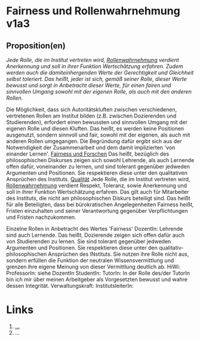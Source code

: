 <!---
   NAME - The NAME of this project is:
ethos

  FILE - The FILENAME of the current file is:
/v1a3.md

  CREATION - This project was CREATED on:
2017-01-28-16:15:00 UTC

  MODIFICATION - This project was last MODIFIED on:
2017-01-28-16:15:00 UTC

  VERSION - The current VERSION of this project is:
<git-commit-hash>-2017-01-28-16:15:00 UTC

  CREATOR(S) - This project was CREATED by:
Michael Czechowski, Martin Maga

  CONTACT - You can CONTACT the creator(s) or developer(s) of this project at:
E-Mail: mail@martinmaga.de

  COPYRIGHT - The COPYRIGHT holder of this project is:
COPYRIGHT (c) 2016 Martin Maga

  LICENSE - This project is LICENSED under the following license:
Martin Maga 2016 CC BY-SA 4.0 https://creativecommons.org

  SUBFILE – This is a SUBFILE! For more INFORMATION on this project go to:
/README.md
--->

# Fairness und Rollenwahrnehmung v1a3
## Proposition(en)

*Jede Rolle, die im Institut vertreten wird, [Rollenwahrnehmung](../contents/actions/a3_roles) verdient Anerkennung und soll in ihrer Funktion Wertschätzung erfahren. Zudem werden auch die damiteinhergenden Werte der Gerechtigkeit und Gleichheit selbst toleriert. Das heißt, jeder ist sich, gemäß seiner Rolle, dieser Werte bewusst und sorgt in Anbetracht dieser Werte, für einen fairen und sinnvollen Umgang sowohl mit der eigenen Rolle, als auch mit den anderen Rollen.*



Die Möglichkeit, dass sich Autoritätskluften zwischen verschiedenen, vertretenen Rollen am Institut bilden (z.B. zwischen Dozierenden und Studierenden), erfordert einen bewussten und sinnvollen Umgang mit der eigenen Rolle und diesen Kluften. Das heißt, es werden keine Positionen ausgenutzt, sondern sinnvoll und fair, sowohl mit der eigenen, als auch mit anderen Rollen umgegangen. Die Begründung dafür ergibt sich aus der Notwendigkeit der Zusammenarbeit und dem damit implizierten 'von einander Lernen'. [Fairness und Forschen](../content/fields/v1a1)
Das heißt, bezüglich des philosophischen Diskurses zeigen sich sowohl Lehrende, als auch Lernende offen dafür, voneinander zu lernen, und sind tolerant gegenüber jedweden Argumenten und Positionen. Sie respektieren diese unter den qualitativen Ansprüchen des Instituts. [Qualität](../contents/values/v5_quality.md)
Jede Rolle, die im Institut vertreten wird, [Rollenwahrnehmung](../contents/actions/a3_roles) verdient Respekt, Toleranz, sowie Anerkennung und soll in ihrer Funktion Wertschätzung erfahren. Das gilt auch für Mitarbeiter des Instituts, die nicht am philosophischen Diskurs beteiligt sind.
Das heißt für alle Beteiligten, dass bei bürokratischen Angelegenheiten Fairness heißt, Fristen einzuhalten und seiner Verantwortung gegenüber Verpflichtungen und Fristen nachzukommen.

Einzelne Rollen in Anbetracht des Wertes 'Fairness'
DozentIn: Lehrende sind auch Lernende. Das heißt, Dozierende zeigen sich offen dafür auch von Studierenden zu lernen. Sie sind tolerant gegenüber jedweden Argumenten und Positionen. Sie respektieren diese unter den qualitativ- philosophischen Ansprüchen des INstituts. Sie nutzen ihre Rolle nicht aus, sondern erfüllen die Funktion der neutralen Wissensvermittlung und grenzen ihre eigene Meinung von dieser Vermittlung deutlich ab.
HiWi:
ProfessorIn: siehe DozentIn
StudentIn:
TutorIn: In der Rolle des/der TutorIn bin ich mir über meinen Arbeitgeber als Vorgesetzten bewusst und wahre dessen Integrität. 
Verwaltungskraft:
InstitutsleiterIn:



# Links
  1. […](…)
  2. …
